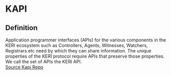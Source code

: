 # KAPI
## Definition
Application programmer interfaces (APIs) for the various components in the KERI ecosystem such as Controllers, Agents, Witnesses, Watchers, Registrars etc need by which they can share information. The unique properties of the KERI protocol require APIs that preserve those properties. We call the set of APIs the KERI API.  
[Source Kapi Repo](https://github.com/WebOfTrust/kapi/blob/main/kapi.md)